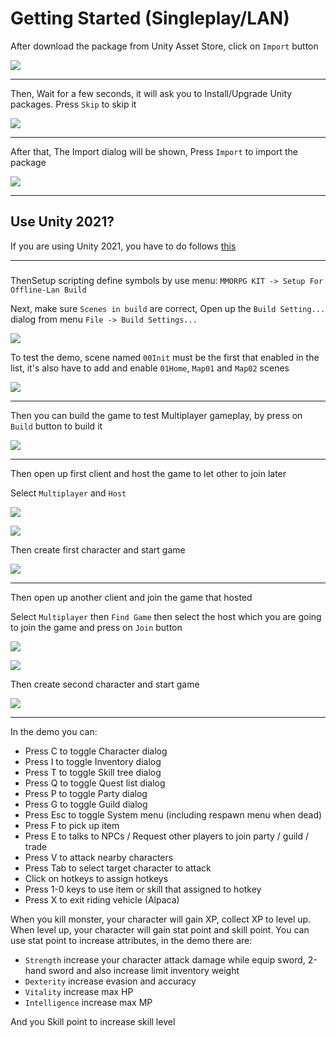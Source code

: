 # Getting Started (Singleplay/LAN)

After download the package from Unity Asset Store, click on `Import` button

![](../images/101/001.png)

* * *

Then, Wait for a few seconds, it will ask you to Install/Upgrade Unity packages. Press `Skip` to skip it

![](../images/101/002.png)


* * *

After that, The Import dialog will be shown, Press `Import` to import the package

![](../images/101/003.png)

* * *

## Use Unity 2021?

If you are using Unity 2021, you have to do follows [this](pages/151-working-with-2021.md)

* * *

###

ThenSetup scripting define symbols by use menu: `MMORPG KIT -> Setup For Offline-Lan Build`

Next, make sure `Scenes in build` are correct, Open up the `Build Setting...` dialog from menu `File -> Build Settings...` 

![](../images/101/004.png)

To test the demo, scene named `00Init` must be the first that enabled in the list, it's also have to add and enable `01Home`, `Map01` and `Map02` scenes

![](../images/101/005.png)

* * *

Then you can build the game to test Multiplayer gameplay, by press on `Build` button to build it

![](../images/101/006.png)


* * *

Then open up first client and host the game to let other to join later

Select `Multiplayer` and `Host`

![](../images/101/007.png)

![](../images/101/008.png)

Then create first character and start game

![](../images/101/009.png)

* * *

Then open up another client and join the game that hosted

Select `Multiplayer` then `Find Game` then select the host which you are going to join the game and press on `Join` button

![](../images/101/010.png)

![](../images/101/011.png)

Then create second character and start game

![](../images/101/012.png)

* * *

In the demo you can:

*   Press C to toggle Character dialog
*   Press I to toggle Inventory dialog
*   Press T to toggle Skill tree dialog
*   Press Q to toggle Quest list dialog
*   Press P to toggle Party dialog
*   Press G to toggle Guild dialog
*   Press Esc to toggle System menu (including respawn menu when dead)
*   Press F to pick up item
*   Press E to talks to NPCs / Request other players to join party / guild / trade
*   Press V to attack nearby characters
*   Press Tab to select target character to attack
*   Click on hotkeys to assign hotkeys
*   Press 1-0 keys to use item or skill that assigned to hotkey
*   Press X to exit riding vehicle (Alpaca)

When you kill monster, your character will gain XP, collect XP to level up. When level up, your character will gain stat point and skill point. You can use stat point to increase attributes, in the demo there are:

*   `Strength` increase your character attack damage while equip sword, 2-hand sword and also increase limit inventory weight
*   `Dexterity` increase evasion and accuracy
*   `Vitality` increase max HP
*   `Intelligence` increase max MP

And you Skill point to increase skill level
<!--stackedit_data:
eyJoaXN0b3J5IjpbMTc0NTgyOTgwNl19
-->